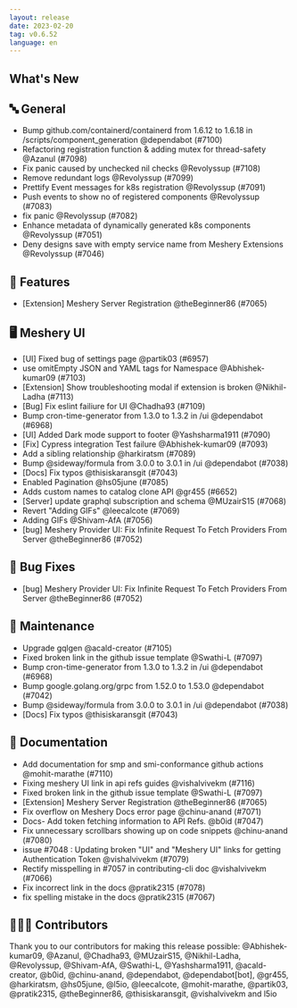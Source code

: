 ```yaml
---
layout: release
date: 2023-02-20
tag: v0.6.52
language: en
---
```


## What's New
## 🔤 General
- Bump github.com/containerd/containerd from 1.6.12 to 1.6.18 in /scripts/component_generation @dependabot (#7100)
- Refactoring registration function & adding mutex for thread-safety @Azanul (#7098)
- Fix panic caused by unchecked nil checks @Revolyssup (#7108)
- Remove redundant logs @Revolyssup (#7099)
- Prettify Event messages for k8s registration @Revolyssup (#7091)
- Push events to show no of registered components @Revolyssup (#7083)
- fix panic @Revolyssup (#7082)
- Enhance metadata of dynamically generated k8s components @Revolyssup (#7051)
- Deny designs save with empty service name from Meshery Extensions @Revolyssup (#7046)

## 🚀 Features

- [Extension] Meshery Server Registration @theBeginner86 (#7065)

## 🖥 Meshery UI

- [UI] Fixed bug of settings page @partik03 (#6957)
- use omitEmpty JSON and YAML tags for Namespace @Abhishek-kumar09 (#7103)
- [Extension] Show troubleshooting modal if extension is broken @Nikhil-Ladha (#7113)
- [Bug] Fix eslint failiure for UI @Chadha93 (#7109)
- Bump cron-time-generator from 1.3.0 to 1.3.2 in /ui @dependabot (#6968)
- [UI] Added Dark mode support to footer @Yashsharma1911 (#7090)
- [Fix] Cypress integration Test failure @Abhishek-kumar09 (#7093)
- Add a sibling relationship  @harkiratsm (#7089)
- Bump @sideway/formula from 3.0.0 to 3.0.1 in /ui @dependabot (#7038)
- [Docs] Fix typos  @thisiskaransgit (#7043)
- Enabled Pagination @hs05june (#7085)
- Adds custom names to catalog clone API @gr455 (#6652)
- [Server] update graphql subscription and schema @MUzairS15 (#7068)
- Revert "Adding GIFs" @leecalcote (#7069)
- Adding GIFs @Shivam-AfA (#7056)
- [bug] Meshery Provider UI: Fix Infinite Request To Fetch Providers From Server @theBeginner86 (#7052)

## 🐛 Bug Fixes

- [bug] Meshery Provider UI: Fix Infinite Request To Fetch Providers From Server @theBeginner86 (#7052)

## 🧰 Maintenance

- Upgrade gqlgen @acald-creator (#7105)
- Fixed broken link in the github issue template @Swathi-L (#7097)
- Bump cron-time-generator from 1.3.0 to 1.3.2 in /ui @dependabot (#6968)
- Bump google.golang.org/grpc from 1.52.0 to 1.53.0 @dependabot (#7042)
- Bump @sideway/formula from 3.0.0 to 3.0.1 in /ui @dependabot (#7038)
- [Docs] Fix typos  @thisiskaransgit (#7043)

## 📖 Documentation

- Add documentation for smp and smi-conformance github actions @mohit-marathe (#7110)
- Fixing meshery UI link in api refs guides @vishalvivekm (#7116)
- Fixed broken link in the github issue template @Swathi-L (#7097)
- [Extension] Meshery Server Registration @theBeginner86 (#7065)
- Fix overflow on Meshery Docs error page @chinu-anand (#7071)
- Docs- Add token fetching information to API Refs. @b0id (#7047)
- Fix unnecessary scrollbars showing up on code snippets @chinu-anand (#7080)
- issue #7048 : Updating broken "UI" and "Meshery UI" links for getting Authentication Token @vishalvivekm (#7079)
- Rectify misspelling in #7057 in contributing-cli doc @vishalvivekm (#7066)
- Fix incorrect link in the docs @pratik2315 (#7078)
- fix spelling mistake in the docs @pratik2315 (#7067)

## 👨🏽‍💻 Contributors

Thank you to our contributors for making this release possible:
@Abhishek-kumar09, @Azanul, @Chadha93, @MUzairS15, @Nikhil-Ladha, @Revolyssup, @Shivam-AfA, @Swathi-L, @Yashsharma1911, @acald-creator, @b0id, @chinu-anand, @dependabot, @dependabot[bot], @gr455, @harkiratsm, @hs05june, @l5io, @leecalcote, @mohit-marathe, @partik03, @pratik2315, @theBeginner86, @thisiskaransgit, @vishalvivekm and l5io
